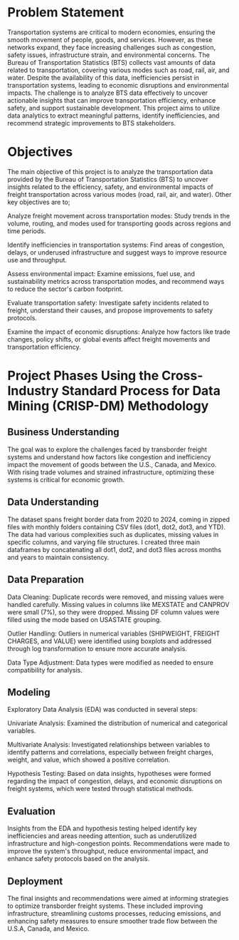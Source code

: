 # Problem Statement
Transportation systems are critical to modern economies, ensuring the smooth movement of people, goods, and services. However, as these networks expand, they face increasing challenges such as congestion, safety issues, infrastructure strain, and environmental concerns. The Bureau of Transportation Statistics (BTS) collects vast amounts of data related to transportation, covering various modes such as road, rail, air, and water. Despite the availability of this data, inefficiencies persist in transportation systems, leading to economic disruptions and environmental impacts. The challenge is to analyze BTS data effectively to uncover actionable insights that can improve transportation efficiency, enhance safety, and support sustainable development. This project aims to utilize data analytics to extract meaningful patterns, identify inefficiencies, and recommend strategic improvements to BTS stakeholders.
# Objectives
The main objective of this project is to analyze the transportation data provided by the Bureau of Transportation Statistics (BTS) to uncover insights related to the efficiency, safety, and environmental impacts of freight transportation across various modes (road, rail, air, and water). Other key objectives are to;

Analyze freight movement across transportation modes: Study trends in the volume, routing, and modes used for transporting goods across regions and time periods.

Identify inefficiencies in transportation systems: Find areas of congestion, delays, or underused infrastructure and suggest ways to improve resource use and throughput.

Assess environmental impact: Examine emissions, fuel use, and sustainability metrics across transportation modes, and recommend ways to reduce the sector's carbon footprint.

Evaluate transportation safety: Investigate safety incidents related to freight, understand their causes, and propose improvements to safety protocols.

Examine the impact of economic disruptions: Analyze how factors like trade changes, policy shifts, or global events affect freight movements and transportation efficiency.
# Project Phases Using the Cross-Industry Standard Process for Data Mining (CRISP-DM) Methodology
##  Business Understanding
The goal was to explore the challenges faced by transborder freight systems and understand how factors like congestion and inefficiency impact the movement of goods between the U.S., Canada, and Mexico. With rising trade volumes and strained infrastructure, optimizing these systems is critical for economic growth.
## Data Understanding
The dataset spans freight border data from 2020 to 2024, coming in zipped files with monthly folders containing CSV files (dot1, dot2, dot3, and YTD). The data had various complexities such as duplicates, missing values in specific columns, and varying file structures. I created three main dataframes by concatenating all dot1, dot2, and dot3 files across months and years to maintain consistency.
## Data Preparation
Data Cleaning: Duplicate records were removed, and missing values were handled carefully. Missing values in columns like MEXSTATE and CANPROV were small (7%), so they were dropped. Missing DF column values were filled using the mode based on USASTATE grouping.

Outlier Handling: Outliers in numerical variables (SHIPWEIGHT, FREIGHT CHARGES, and VALUE) were identified using boxplots and addressed through log transformation to ensure more accurate analysis.

Data Type Adjustment: Data types were modified as needed to ensure compatibility for analysis.
## Modeling
Exploratory Data Analysis (EDA) was conducted in several steps:

Univariate Analysis: Examined the distribution of numerical and categorical variables.

Multivariate Analysis: Investigated relationships between variables to identify patterns and correlations, especially between freight charges, weight, and value, which showed a positive correlation.

Hypothesis Testing: Based on data insights, hypotheses were formed regarding the impact of congestion, delays, and economic disruptions on freight systems, which were tested through statistical methods.
## Evaluation
Insights from the EDA and hypothesis testing helped identify key inefficiencies and areas needing attention, such as underutilized infrastructure and high-congestion points. Recommendations were made to improve the system's throughput, reduce environmental impact, and enhance safety protocols based on the analysis.
## Deployment
The final insights and recommendations were aimed at informing strategies to optimize transborder freight systems. These included improving infrastructure, streamlining customs processes, reducing emissions, and enhancing safety measures to ensure smoother trade flow between the U.S.A, Canada, and Mexico.
